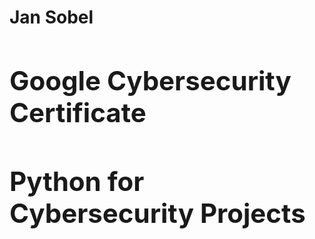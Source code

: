 <h1>Jan Sobel <br/><aTechnology Professional</a>

<h2> Google Cybersecurity Certificate</h2>

<h2>Python for Cybersecurity Projects</h2>



